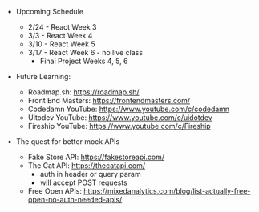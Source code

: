

- Upcoming Schedule
  - 2/24 - React Week 3
  - 3/3 - React Week 4
  - 3/10 - React Week 5
  - 3/17 - React Week 6 - no live class
    - Final Project Weeks 4, 5, 6


- Future Learning:
  - Roadmap.sh: https://roadmap.sh/ 
  - Front End Masters: https://frontendmasters.com/
  - Codedamn YouTube: https://www.youtube.com/c/codedamn 
  - Uitodev YouTube: https://www.youtube.com/c/uidotdev
  - Fireship YouTube: https://www.youtube.com/c/Fireship 


- The quest for better mock APIs
  - Fake Store API: https://fakestoreapi.com/
  - The Cat API: https://thecatapi.com/ 
    - auth in header or query param
    - will accept POST requests
  - Free Open APIs: https://mixedanalytics.com/blog/list-actually-free-open-no-auth-needed-apis/
  